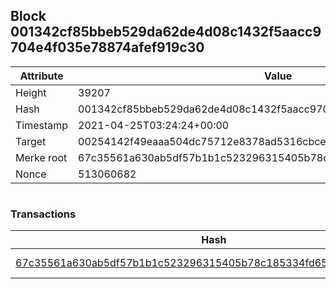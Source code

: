 ## Block 001342cf85bbeb529da62de4d08c1432f5aacc9704e4f035e78874afef919c30

Attribute | Value
--- | ---
Height | 39207
Hash | 001342cf85bbeb529da62de4d08c1432f5aacc9704e4f035e78874afef919c30
Timestamp | 2021-04-25T03:24:24+00:00
Target | 00254142f49eaaa504dc75712e8378ad5316cbcead634704b3734b6271167cc4
Merke root | 67c35561a630ab5df57b1b1c523296315405b78c185334fd65c659c457e73feb
Nonce | 513060682

```

```

### Transactions

Hash | Amount
--- | ---
[67c35561a630ab5df57b1b1c523296315405b78c185334fd65c659c457e73feb](67c35561a630ab5df57b1b1c523296315405b78c185334fd65c659c457e73feb.md) | 10.00000000 SKEPTI 
